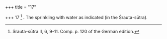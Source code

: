 +++
title = "17"

+++
17 [^10] . The sprinkling with water as indicated (in the Śrauta-sūtra).


[^10]:  Śrauta-sūtra II, 6, 9-11. Comp. p. 120 of the German edition.
